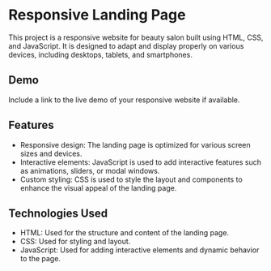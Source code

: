 # Responsive Landing Page

This project is a responsive website for beauty salon built using HTML, CSS, and JavaScript. It is designed to adapt and display properly on various devices, including desktops, tablets, and smartphones.

## Demo

Include a link to the live demo of your responsive website if available.

## Features

- Responsive design: The landing page is optimized for various screen sizes and devices.
- Interactive elements: JavaScript is used to add interactive features such as animations, sliders, or modal windows.
- Custom styling: CSS is used to style the layout and components to enhance the visual appeal of the landing page.

## Technologies Used

- HTML: Used for the structure and content of the landing page.
- CSS: Used for styling and layout.
- JavaScript: Used for adding interactive elements and dynamic behavior to the page.


